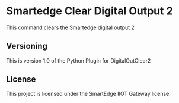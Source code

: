 # Smartedge Clear Digital Output 2

This command clears the Smartedge digital output 2


## Versioning

This is version 1.0 of the Python Plugin for DigitalOutClear2

## License

This project is licensed under the SmartEdge IIOT Gateway license.


